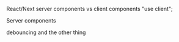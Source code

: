 React/Next server components vs client components "use client";

Server components 

debouncing and the other thing
